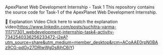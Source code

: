 ApexPlanet Web Development Internship - Task 1
This repository contains the source code for Task-1 of the ApexPlanet Web Development Internship.

🔗 Explanation Video
Click here to watch the explanation video(https://www.linkedin.com/posts/suchitra-varma-111717301_webdevelopment-internship-task4-activity-7342540336256233472-j2eA?utm_source=share&utm_medium=member_desktop&rcm=ACoAAE0rpN0BAz9CG-pdGy27DRlwWgDs8jhC6iY)
